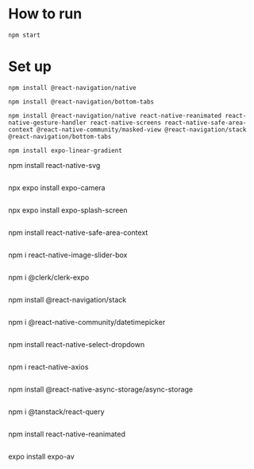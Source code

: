 # How to run
```
npm start
```
# Set up
```
npm install @react-navigation/native
```
```
npm install @react-navigation/bottom-tabs
```
```
npm install @react-navigation/native react-native-reanimated react-native-gesture-handler react-native-screens react-native-safe-area-context @react-native-community/masked-view @react-navigation/stack @react-navigation/bottom-tabs
```
```
npm install expo-linear-gradient
```
npm install react-native-svg
```
```
npx expo install expo-camera
```
```
npx expo install expo-splash-screen
```
```
npm install react-native-safe-area-context
```
```
npm i react-native-image-slider-box
```
```
npm i @clerk/clerk-expo
```
```
npm install @react-navigation/stack
```
```
npm i @react-native-community/datetimepicker
```
```
npm install react-native-select-dropdown
```
```
npm i react-native-axios
```
```
npm install @react-native-async-storage/async-storage
```
```
 npm i @tanstack/react-query
```
```
npm install react-native-reanimated
```
```
expo install expo-av
```